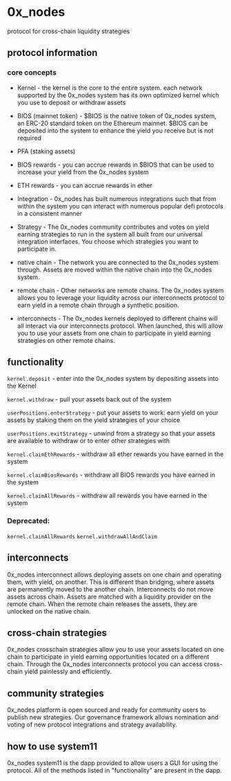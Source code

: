 # 0x_nodes

protocol for cross-chain liquidity strategies

## protocol information

### core concepts

- Kernel - the kernel is the core to the entire system. each network supported by the 0x_nodes system has its own optimized kernel which you use to deposit or withdraw assets

- BIOS (mainnet token) - $BIOS is the native token of 0x_nodes system, an ERC-20 standard token on the Ethereum mainnet. $BIOS can be deposited into the system to enhance the yield you receive but is not required

- PFA (staking assets)

- BIOS rewards - you can accrue rewards in $BIOS that can be used to increase your yield from the 0x_nodes system

- ETH rewards - you can accrue rewards in ether

- Integration - 0x_nodes has built numerous integrations such that from within the system you can interact with numerous popular defi protocols in a consistent manner

- Strategy - The 0x_nodes community contributes and votes on yield earning strategies to run in the system all built from our universal integration interfaces. You choose which strategies you want to participate in.

- native chain - The network you are connected to the 0x_nodes system through. Assets are moved within the native chain into the 0x_nodes system.

- remote chain - Other networks are remote chains. The 0x_nodes system allows you to leverage your liquidity across our interconnects protocol to earn yield in a remote chain through a synthetic position.

- interconnects - The 0x_nodes kernels deployed to different chains will all interact via our interconnects protocol. When launched, this will allow you to use your assets from one chain to participate in yield earning strategies on other remote chains.

## functionality

`kernel.deposit` - enter into the 0x_nodes system by depositing assets into the Kernel

`kernel.withdraw` - pull your assets back out of the system

`userPositions.enterStrategy` - put your assets to work: earn yield on your assets by staking them on the yield strategies of your choice

`userPositions.exitStrategy` - unwind from a strategy so that your assets are available to withdraw or to enter other strategies with

`kernel.claimEthRewards` - withdraw all ether rewards you have earned in the system

`kernel.claimBiosRewards` - withdraw all BIOS rewards you have earned in the system

`kernel.claimAllRewards` - withdraw all rewards you have earned in the system

<!-- `strategyMap` ... -->

### Deprecated:

`kernel.claimAllRewards`
`kernel.withdrawAllAndClaim`

## interconnects

0x_nodes interconnect allows deploying assets on one chain and operating them, with yield, on another. This is different than bridging, where assets are permanently moved to the another chain. Interconnects do not move assets across chain. Assets are matched with a liquidity provider on the remote chain. When the remote chain releases the assets, they are unlocked on the native chain.

## cross-chain strategies

0x_nodes crosschain strategies allow you to use your assets located on one chain to participate in yield earning opportunities located on a different chain. Through the 0x_nodes interconnects protocol you can access cross-chain yield painlessly and efficiently.

## community strategies

0x_nodes platform is open sourced and ready for community users to publish new strategies. Our governance framework allows nomination and voting of new protocol integrations and strategy availability.

## how to use system11

0x_nodes system11 is the dapp provided to allow users a GUI for using the protocol. All of the methods listed in "functionality" are present in the dapp.
